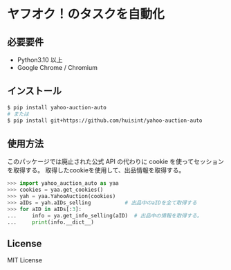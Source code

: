 # ヤフオク！のタスクを自動化

## 必要要件

- Python3.10 以上
- Google Chrome / Chromium

## インストール

```sh
$ pip install yahoo-auction-auto
# または
$ pip install git+https://github.com/huisint/yahoo-auction-auto
```

## 使用方法

このパッケージでは廃止された公式 API の代わりに cookie を使ってセッションを取得する。
取得したcookieを使用して、出品情報を取得する。

```python
>>> import yahoo_auction_auto as yaa
>>> cookies = yaa.get_cookies()
>>> yah = yaa.YahooAuction(cookies)
>>> aIDs = yah.aIDs_selling           # 出品中のaIDを全て取得する
>>> for aID in aIDs[:3]:
...     info = ya.get_info_selling(aID)  # 出品中の情報を取得する。
...     print(info.__dict__)
```

## License
MIT License
